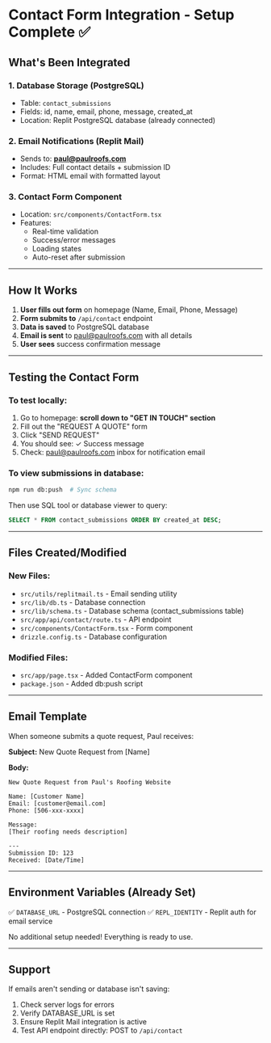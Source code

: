 # Contact Form Integration - Setup Complete ✅

## What's Been Integrated

### 1. **Database Storage (PostgreSQL)**
- Table: `contact_submissions`
- Fields: id, name, email, phone, message, created_at
- Location: Replit PostgreSQL database (already connected)

### 2. **Email Notifications (Replit Mail)**
- Sends to: **paul@paulroofs.com**
- Includes: Full contact details + submission ID
- Format: HTML email with formatted layout

### 3. **Contact Form Component**
- Location: `src/components/ContactForm.tsx`
- Features:
  - Real-time validation
  - Success/error messages
  - Loading states
  - Auto-reset after submission

---

## How It Works

1. **User fills out form** on homepage (Name, Email, Phone, Message)
2. **Form submits to** `/api/contact` endpoint
3. **Data is saved** to PostgreSQL database
4. **Email is sent** to paul@paulroofs.com with all details
5. **User sees** success confirmation message

---

## Testing the Contact Form

### To test locally:
1. Go to homepage: **scroll down to "GET IN TOUCH" section**
2. Fill out the "REQUEST A QUOTE" form
3. Click "SEND REQUEST"
4. You should see: ✓ Success message
5. Check: paul@paulroofs.com inbox for notification email

### To view submissions in database:
```bash
npm run db:push  # Sync schema
```

Then use SQL tool or database viewer to query:
```sql
SELECT * FROM contact_submissions ORDER BY created_at DESC;
```

---

## Files Created/Modified

### New Files:
- `src/utils/replitmail.ts` - Email sending utility
- `src/lib/db.ts` - Database connection
- `src/lib/schema.ts` - Database schema (contact_submissions table)
- `src/app/api/contact/route.ts` - API endpoint
- `src/components/ContactForm.tsx` - Form component
- `drizzle.config.ts` - Database configuration

### Modified Files:
- `src/app/page.tsx` - Added ContactForm component
- `package.json` - Added db:push script

---

## Email Template

When someone submits a quote request, Paul receives:

**Subject:** New Quote Request from [Name]

**Body:**
```
New Quote Request from Paul's Roofing Website

Name: [Customer Name]
Email: [customer@email.com]
Phone: [506-xxx-xxxx]

Message:
[Their roofing needs description]

---
Submission ID: 123
Received: [Date/Time]
```

---

## Environment Variables (Already Set)
✅ `DATABASE_URL` - PostgreSQL connection
✅ `REPL_IDENTITY` - Replit auth for email service

No additional setup needed! Everything is ready to use.

---

## Support

If emails aren't sending or database isn't saving:
1. Check server logs for errors
2. Verify DATABASE_URL is set
3. Ensure Replit Mail integration is active
4. Test API endpoint directly: POST to `/api/contact`
